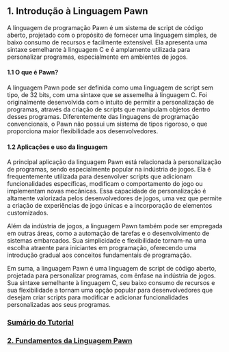 ## 1. Introdução à Linguagem Pawn

A linguagem de programação Pawn é um sistema de script de código aberto, projetado com o propósito de fornecer uma linguagem simples, de baixo consumo de recursos e facilmente extensível. Ela apresenta uma sintaxe semelhante à linguagem C e é amplamente utilizada para personalizar programas, especialmente em ambientes de jogos.

#### 1.1 O que é Pawn?

A linguagem Pawn pode ser definida como uma linguagem de script sem tipo, de 32 bits, com uma sintaxe que se assemelha à linguagem C. Foi originalmente desenvolvida com o intuito de permitir a personalização de programas, através da criação de scripts que manipulam objetos dentro desses programas. Diferentemente das linguagens de programação convencionais, o Pawn não possui um sistema de tipos rigoroso, o que proporciona maior flexibilidade aos desenvolvedores.

#### 1.2 Aplicações e uso da linguagem

A principal aplicação da linguagem Pawn está relacionada à personalização de programas, sendo especialmente popular na indústria de jogos. Ela é frequentemente utilizada para desenvolver scripts que adicionam funcionalidades específicas, modificam o comportamento do jogo ou implementam novas mecânicas. Essa capacidade de personalização é altamente valorizada pelos desenvolvedores de jogos, uma vez que permite a criação de experiências de jogo únicas e a incorporação de elementos customizados.

Além da indústria de jogos, a linguagem Pawn também pode ser empregada em outras áreas, como a automação de tarefas e o desenvolvimento de sistemas embarcados. Sua simplicidade e flexibilidade tornam-na uma escolha atraente para iniciantes em programação, oferecendo uma introdução gradual aos conceitos fundamentais de programação.

Em suma, a linguagem Pawn é uma linguagem de script de código aberto, projetada para personalizar programas, com ênfase na indústria de jogos. Sua sintaxe semelhante à linguagem C, seu baixo consumo de recursos e sua flexibilidade a tornam uma opção popular para desenvolvedores que desejam criar scripts para modificar e adicionar funcionalidades personalizadas aos seus programas.

### [Sumário do Tutorial](https://github.com/device-black/pawn-tutorial/)
### [2. Fundamentos da Linguagem Pawn](https://github.com/device-black/pawn-tutorial/)